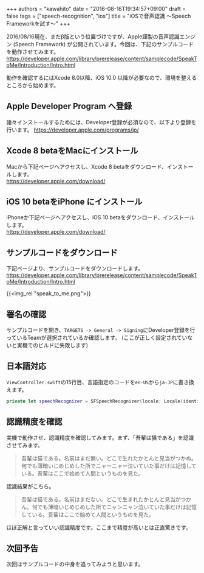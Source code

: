 +++
authors = "kawahito"
date = "2016-08-16T19:34:57+09:00"
draft = false
tags = ["speech-recognition", "ios"]
title = "iOSで音声認識 〜Speech Frameworkを試す〜"
+++

2016/08/16現在、まだβ版という位置づけですが、Apple謹製の音声認識エンジン (Speech Framework) が公開されています。今回は、下記のサンプルコードを動作させてみます。
https://developer.apple.com/library/prerelease/content/samplecode/SpeakToMe/Introduction/Intro.html

動作を確認するにはXcode 8.0以降、iOS 10.0 以降が必要なので、環境を整えるところから始めます。

## Apple Developer Program へ登録
諸々インストールするためには、Developer登録が必須なので、以下より登録を行います。
https://developer.apple.com/programs/jp/

## Xcode 8 betaをMacにインストール
Macから下記ページへアクセスし、Xcode 8 betaをダウンロード、インストールします。  
https://developer.apple.com/download/

## iOS 10 betaをiPhone にインストール
iPhoneか下記ページへアクセスし、iOS 10 betaをダウンロード、インストールします。  
https://developer.apple.com/download/

## サンプルコードをダウンロード
下記ページより、サンプルコードをダウンロードします。
https://developer.apple.com/library/prerelease/content/samplecode/SpeakToMe/Introduction/Intro.html

{{<img_rel "speak_to_me.png">}}

## 署名の確認
サンプルコードを開き、```TARGETS -> General -> Signing```にDeveloper登録を行っているTeamが選択されているか確認します。
(ここが正しく設定されていないと実機でのビルドに失敗します)

## 日本語対応
``ViewController.swift``の15行目、言語指定のコードを``en-US``から``ja-JP``に書き換えます。

```swift
private let speechRecognizer = SFSpeechRecognizer(locale: Locale(identifier: "ja-JP"))!
```
## 認識精度を確認
実機で動作させ、認識精度を確認してみます。まず、「吾輩は猫である」を認識させてみます。

> 吾輩は猫である。名前はまだ無い。どこで生れたかとんと見当がつかぬ。何でも薄暗いじめじめした所でニャーニャー泣いていた事だけは記憶している。吾輩はここで始めて人間というものを見た。

認識結果がこちら。

> 吾輩は猫である。名前はまだない。どこで生まれたかとんと見当がつかん。何でも薄暗いじめじめした所でニャンニャン泣いていた事だけは記憶している。吾輩はここで始めて人間というものを見た。

ほぼ正解と言っていい認識精度です。ここまで精度が高いとは正直驚きです。

## 次回予告
次回はサンプルコードの中身を追ってみようと思います。
